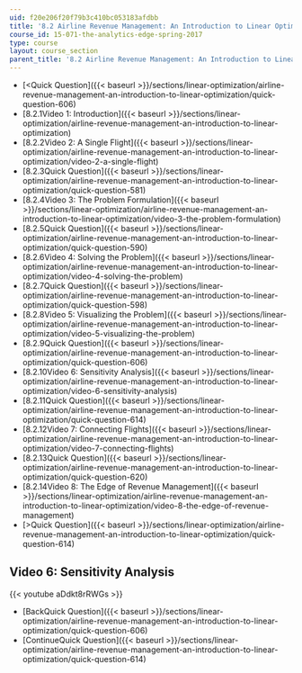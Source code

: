 ```yaml
---
uid: f20e206f20f79b3c410bc053183afdbb
title: '8.2 Airline Revenue Management: An Introduction to Linear Optimization '
course_id: 15-071-the-analytics-edge-spring-2017
type: course
layout: course_section
parent_title: '8.2 Airline Revenue Management: An Introduction to Linear Optimization '
---
```


*   [<Quick Question]({{< baseurl >}}/sections/linear-optimization/airline-revenue-management-an-introduction-to-linear-optimization/quick-question-606)
*   [8.2.1Video 1: Introduction]({{< baseurl >}}/sections/linear-optimization/airline-revenue-management-an-introduction-to-linear-optimization)
*   [8.2.2Video 2: A Single Flight]({{< baseurl >}}/sections/linear-optimization/airline-revenue-management-an-introduction-to-linear-optimization/video-2-a-single-flight)
*   [8.2.3Quick Question]({{< baseurl >}}/sections/linear-optimization/airline-revenue-management-an-introduction-to-linear-optimization/quick-question-581)
*   [8.2.4Video 3: The Problem Formulation]({{< baseurl >}}/sections/linear-optimization/airline-revenue-management-an-introduction-to-linear-optimization/video-3-the-problem-formulation)
*   [8.2.5Quick Question]({{< baseurl >}}/sections/linear-optimization/airline-revenue-management-an-introduction-to-linear-optimization/quick-question-590)
*   [8.2.6Video 4: Solving the Problem]({{< baseurl >}}/sections/linear-optimization/airline-revenue-management-an-introduction-to-linear-optimization/video-4-solving-the-problem)
*   [8.2.7Quick Question]({{< baseurl >}}/sections/linear-optimization/airline-revenue-management-an-introduction-to-linear-optimization/quick-question-598)
*   [8.2.8Video 5: Visualizing the Problem]({{< baseurl >}}/sections/linear-optimization/airline-revenue-management-an-introduction-to-linear-optimization/video-5-visualizing-the-problem)
*   [8.2.9Quick Question]({{< baseurl >}}/sections/linear-optimization/airline-revenue-management-an-introduction-to-linear-optimization/quick-question-606)
*   [8.2.10Video 6: Sensitivity Analysis]({{< baseurl >}}/sections/linear-optimization/airline-revenue-management-an-introduction-to-linear-optimization/video-6-sensitivity-analysis)
*   [8.2.11Quick Question]({{< baseurl >}}/sections/linear-optimization/airline-revenue-management-an-introduction-to-linear-optimization/quick-question-614)
*   [8.2.12Video 7: Connecting Flights]({{< baseurl >}}/sections/linear-optimization/airline-revenue-management-an-introduction-to-linear-optimization/video-7-connecting-flights)
*   [8.2.13Quick Question]({{< baseurl >}}/sections/linear-optimization/airline-revenue-management-an-introduction-to-linear-optimization/quick-question-620)
*   [8.2.14Video 8: The Edge of Revenue Management]({{< baseurl >}}/sections/linear-optimization/airline-revenue-management-an-introduction-to-linear-optimization/video-8-the-edge-of-revenue-management)
*   [\>Quick Question]({{< baseurl >}}/sections/linear-optimization/airline-revenue-management-an-introduction-to-linear-optimization/quick-question-614)

Video 6: Sensitivity Analysis
-----------------------------

{{< youtube aDdkt8rRWGs >}}

*   [BackQuick Question]({{< baseurl >}}/sections/linear-optimization/airline-revenue-management-an-introduction-to-linear-optimization/quick-question-606)
*   [ContinueQuick Question]({{< baseurl >}}/sections/linear-optimization/airline-revenue-management-an-introduction-to-linear-optimization/quick-question-614)
